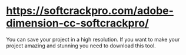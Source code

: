 # https://softcrackpro.com/adobe-dimension-cc-softcrackpro/
You can save your project in a high resolution. If you want to make your project amazing and stunning you need to download this tool. 
